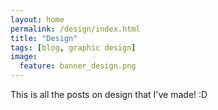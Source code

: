 ```yaml
---
layout: home
permalink: /design/index.html
title: "Design"
tags: [blog, graphic design]
image:
  feature: banner_design.png
---
```


This is all the posts on design that I've made! :D
